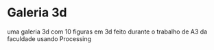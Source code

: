 # Galeria 3d
uma galeria 3d com 10 figuras em 3d feito durante o trabalho de A3 da faculdade usando Processing
